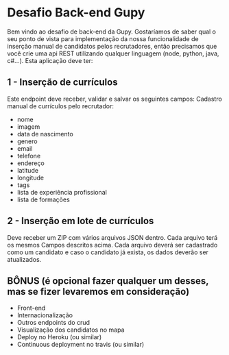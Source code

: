 # Desafio Back-end Gupy

Bem vindo ao desafio de back-end da Gupy. Gostaríamos de saber qual o seu ponto de vista para implementação da nossa funcionalidade de inserção manual de candidatos pelos recrutadores, então precisamos que você crie uma api REST utilizando qualquer linguagem (node, python, java, c#...). Esta aplicação deve ter:

## 1 - Inserção de currículos

Este endpoint deve receber, validar e salvar os seguintes campos: Cadastro manual de currículos pelo recrutador:

- nome
- imagem
- data de nascimento
- genero
- email
- telefone
- endereço
- latitude
- longitude
- tags
- lista de experiência profissional
- lista de formações

## 2 - Inserção em lote de currículos

Deve receber um ZIP com vários arquivos JSON dentro. Cada arquivo terá os mesmos Campos descritos acima. Cada arquivo deverá ser cadastrado como um candidato e caso o candidato já exista, os dados deverão ser atualizados.

## BÔNUS (é opcional fazer qualquer um desses, mas se fizer levaremos em consideração)

 - Front-end
 - Internacionalização
 - Outros endpoints do crud
 - Visualização dos candidatos no mapa
 - Deploy no Heroku (ou similar)
 - Continuous deployment no travis (ou similar)